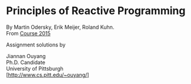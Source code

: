 # Principles of Reactive Programming
By Martin Odersky, Erik Meijer, Roland Kuhn. <br/>
From [Course 2015](https://class.coursera.org/reactive-002)

Assignment solutions by 

Jiannan Ouyang <br/>
Ph.D. Candidate <br/>
University of Pittsburgh <br/>
[http://www.cs.pitt.edu/~ouyang/] <br/>
